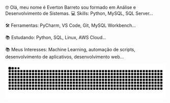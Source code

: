 🤓 Olá, meu nome é Everton Barreto sou formado em Análise e Desenvolvimento de Sistemas.
💻 Skills: Python, MySQL, SQL Server...

🛠️ Ferramentas: PyCharm, VS Code, Git, MySQL Workbench...

📚 Estudando: Python, SQL, Linux, AWS Cloud...

📚 Meus Interesses: Machine Learning, automação de scripts, desenvolvimento de aplicativos, desenvolvimento web...

![Snake animation](https://github.com/Evertinho/Evertinho/blob/output/github-contribution-grid-snake.svg)
<!--
**Evertinho/Evertinho** is a ✨ _special_ ✨ repository because its `README.md` (this file) appears on your GitHub profile.

Here are some ideas to get you started:

- 🔭 I’m currently working on ...
- 🌱 I’m currently learning ...
- 👯 I’m looking to collaborate on ...
- 🤔 I’m looking for help with ...
- 💬 Ask me about ...
- 📫 How to reach me: ...
- 😄 Pronouns: ...
- ⚡ Fun fact: ...
-->
